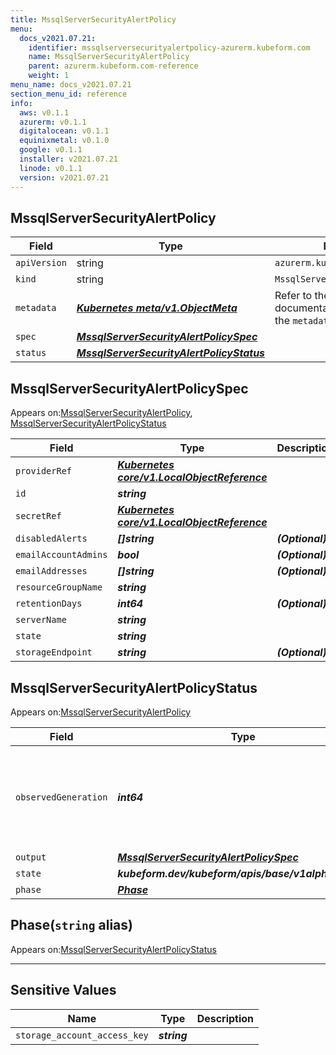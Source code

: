 ```yaml
---
title: MssqlServerSecurityAlertPolicy
menu:
  docs_v2021.07.21:
    identifier: mssqlserversecurityalertpolicy-azurerm.kubeform.com
    name: MssqlServerSecurityAlertPolicy
    parent: azurerm.kubeform.com-reference
    weight: 1
menu_name: docs_v2021.07.21
section_menu_id: reference
info:
  aws: v0.1.1
  azurerm: v0.1.1
  digitalocean: v0.1.1
  equinixmetal: v0.1.0
  google: v0.1.1
  installer: v2021.07.21
  linode: v0.1.1
  version: v2021.07.21
---
```


## MssqlServerSecurityAlertPolicy
| Field | Type | Description |
| ------ | ----- | ----------- |
| `apiVersion` | string | `azurerm.kubeform.com/v1alpha1` |
|    `kind` | string | `MssqlServerSecurityAlertPolicy` |
| `metadata` | ***[Kubernetes meta/v1.ObjectMeta](https://v1-18.docs.kubernetes.io/docs/reference/generated/kubernetes-api/v1.18/#objectmeta-v1-meta)***|Refer to the Kubernetes API documentation for the fields of the `metadata` field.|
| `spec` | ***[MssqlServerSecurityAlertPolicySpec](#mssqlserversecurityalertpolicyspec)***||
| `status` | ***[MssqlServerSecurityAlertPolicyStatus](#mssqlserversecurityalertpolicystatus)***||
## MssqlServerSecurityAlertPolicySpec

Appears on:[MssqlServerSecurityAlertPolicy](#mssqlserversecurityalertpolicy), [MssqlServerSecurityAlertPolicyStatus](#mssqlserversecurityalertpolicystatus)

| Field | Type | Description |
| ------ | ----- | ----------- |
| `providerRef` | ***[Kubernetes core/v1.LocalObjectReference](https://v1-18.docs.kubernetes.io/docs/reference/generated/kubernetes-api/v1.18/#localobjectreference-v1-core)***||
| `id` | ***string***||
| `secretRef` | ***[Kubernetes core/v1.LocalObjectReference](https://v1-18.docs.kubernetes.io/docs/reference/generated/kubernetes-api/v1.18/#localobjectreference-v1-core)***||
| `disabledAlerts` | ***[]string***| ***(Optional)*** |
| `emailAccountAdmins` | ***bool***| ***(Optional)*** |
| `emailAddresses` | ***[]string***| ***(Optional)*** |
| `resourceGroupName` | ***string***||
| `retentionDays` | ***int64***| ***(Optional)*** |
| `serverName` | ***string***||
| `state` | ***string***||
| `storageEndpoint` | ***string***| ***(Optional)*** |
## MssqlServerSecurityAlertPolicyStatus

Appears on:[MssqlServerSecurityAlertPolicy](#mssqlserversecurityalertpolicy)

| Field | Type | Description |
| ------ | ----- | ----------- |
| `observedGeneration` | ***int64***| ***(Optional)*** Resource generation, which is updated on mutation by the API Server.|
| `output` | ***[MssqlServerSecurityAlertPolicySpec](#mssqlserversecurityalertpolicyspec)***| ***(Optional)*** |
| `state` | ***kubeform.dev/kubeform/apis/base/v1alpha1.State***| ***(Optional)*** |
| `phase` | ***[Phase](#phase)***| ***(Optional)*** |
## Phase(`string` alias)

Appears on:[MssqlServerSecurityAlertPolicyStatus](#mssqlserversecurityalertpolicystatus)

---
## Sensitive Values
| Name | Type | Description |
|------|------|-------------|
| `storage_account_access_key` | ***string*** ||

